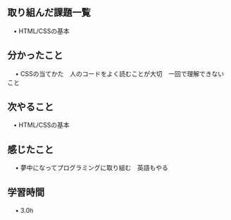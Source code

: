 ## 取り組んだ課題一覧
           
 　• HTML/CSSの基本
    
## 分かったこと

　 • CSSの当てかた　人のコードをよく読むことが大切　一回で理解できないこと

## 次やること　
           
 　• HTML/CSSの基本

## 感じたこと

　 • 夢中になってプログラミングに取り組む　英語もやる


## 学習時間

　 • 3.0h